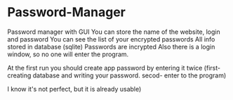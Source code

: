 # Password-Manager
Password manager with GUI
You can store the name of the website, login and password
You can see the list of your encrypted passwords
All info stored in database (sqlite)
Passwords are incrypted
Also there is a login window, so no one will enter the program.

At the first run you should create app password by entering it twice
(first- creating database and writing your password. secod- enter to the program)

I know it's not perfect, but it is already usable)
